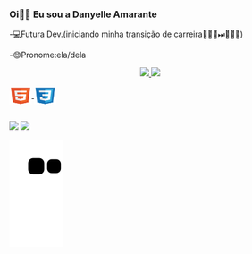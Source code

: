 ### Oi👋🏽 Eu sou a Danyelle Amarante 

-💻Futura Dev.(iniciando minha transição de carreira👷🏽‍♀️⏭👩🏽‍💻)
<p>-😊Pronome:ela/dela </p>

<div align="center">
  <a href="https://github.com/danyelleac">
  <img height="180em" src="https://github-readme-stats.vercel.app/api?username=danyelleac&show_icons=true&theme=dracula&include_all_commits=true&count_private=true"/>
  <img height="180em" src="https://github-readme-stats.vercel.app/api/top-langs/?username=danyelleac&layout=compact&langs_count=7&theme=dracula"/>
 </div>
<div style="display: inline_block"><br>
  <img align="center" alt="Rafa-HTML" height="30" width="40" src="https://raw.githubusercontent.com/devicons/devicon/master/icons/html5/html5-original.svg">
  <img align="center" alt="Rafa-CSS" height="30" width="40" src="https://raw.githubusercontent.com/devicons/devicon/master/icons/css3/css3-original.svg">
</div>
  
  ##
 
<div> 
  <a href = "mailto:danyelleacandido@gmail.com"><img src="https://img.shields.io/badge/-Gmail-%23333?style=for-the-badge&logo=gmail&logoColor=white" target="_blank"></a>
  <a href="https://www.linkedin.com/in/Danyelleac" target="_blank"><img src="https://img.shields.io/badge/-LinkedIn-%230077B5?style=for-the-badge&logo=linkedin&logoColor=white" target="_blank"></a> 
 
  ![Snake animation](https://github.com/danyelleac/danyelleac/blob/output/github-contribution-grid-snake.svg)
 
</div>

